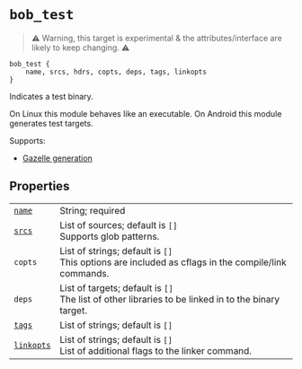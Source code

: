 # `bob_test`

> ⚠ Warning, this target is experimental & the attributes/interface are likely to keep changing. ⚠

```bp
bob_test {
    name, srcs, hdrs, copts, deps, tags, linkopts
}
```

Indicates a test binary.

On Linux this module behaves like an executable.
On Android this module generates test targets.

Supports:

- [Gazelle generation](../../gazelle/README.md)

## Properties

|                                                |                                                                                                       |
| ---------------------------------------------- | ----------------------------------------------------------------------------------------------------- |
| [`name`](properties/common_properties.md#name) | String; required                                                                                      |
| [`srcs`](properties/strict_properties.md)      | List of sources; default is `[]`<br>Supports glob patterns.                                           |
| `copts`                                        | List of strings; default is `[]`<br>This options are included as cflags in the compile/link commands. |
| `deps`                                         | List of targets; default is `[]`<br>The list of other libraries to be linked in to the binary target. |
| [`tags`](properties/common_properties.md#tags) | List of strings; default is `[]`                                                                      |
| [`linkopts`](properties/linkopts.md)           | List of strings; default is `[]`<br>List of additional flags to the linker command.                   |
